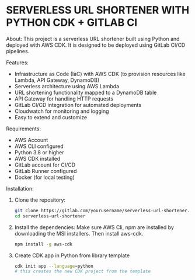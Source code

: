 SERVERLESS URL SHORTENER WITH PYTHON CDK + GITLAB CI
=====================================================
About:
This project is a serverless URL shortener built using Python and deployed with AWS CDK. It is designed to be deployed using GitLab CI/CD pipelines.

Features:
- Infrastructure as Code (IaC) with AWS CDK (to provision resources like Lambda, API Gateway, DynamoDB) 
- Serverless architecture using AWS Lambda
- URL shortening functionality mapped to a DynamoDB table
- API Gateway for handling HTTP requests
- GitLab CI/CD integration for automated deployments
- Cloudwatch for monitoring and logging
- Easy to extend and customize

Requirements:
- AWS Account
- AWS CLI configured
- Python 3.8 or higher
- AWS CDK installed
- GitLab account for CI/CD
- GitLab Runner configured
- Docker (for local testing)

Installation:
1. Clone the repository:
   ```bash
   git clone https://gitlab.com/yourusername/serverless-url-shortener.git
   cd serverless-url-shortener
   ```
2. Install the dependencies:
   Make sure AWS Cli, npm are installed by downloading the MSI installers. Then install aws-cdk.
   ```bash
   npm install -g aws-cdk
   ```
3. Create CDK app in Python from library template
   ```bash
   cdk init app --language=python
   # this creates the new CDK project from the template
   ```

